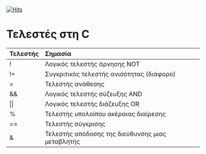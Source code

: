 [![Hits](https://hits.seeyoufarm.com/api/count/incr/badge.svg?url=https%3A%2F%2Feffie375.github.io%2FTPTE-AEGEAN&count_bg=%23E3802B&title_bg=%2307359E&icon=internetarchive.svg&icon_color=%23E7E7E7&title=%CE%A0%CF%81%CE%BF%CE%B2%CE%BF%CE%BB%CE%AD%CF%82&edge_flat=false)](https://hits.seeyoufarm.com)

# Τελεστές στη C

|Τελεστής|	Σημασία|
|:-|:-|
|!|	Λογικός τελεστής άρνησης NOT|
|!=|	Συγκριτικός τελεστής ανισότητας (διάφορο)|
|=	|Τελεστής ανάθεσης|
|&&	|Λογικός τελεστής σύζευξης AND|
|\|\||Λογικός τελεστής διάζευξης OR|
|%	|Τελεστής υπολοίπου ακέραιας διαίρεσης|
|==|	Τελεστής σύγκρισης|
|&|	Τελεστής απόδοσης της διεύθυνσης μιας μεταβλητής|
